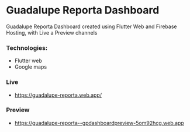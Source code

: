 # Guadalupe Reporta Dashboard
Guadalupe Reporta Dashboard created using Flutter Web and Firebase Hosting, with Live a Preview channels

### Technologies:

* Flutter web
* Google maps

### Live
* https://guadalupe-reporta.web.app/

### Preview
* https://guadalupe-reporta--gpdashboardpreview-5om92hcg.web.app
